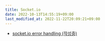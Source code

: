 ```yaml
---
title: Socket.io
date: 2022-10-13T14:55:19+09:00
last_modified_at: 2022-11-22T20:09:21+09:00
---
```


- [socket.io error handling (작성중)](socket.io%20error%20handling%20(작성중).md)